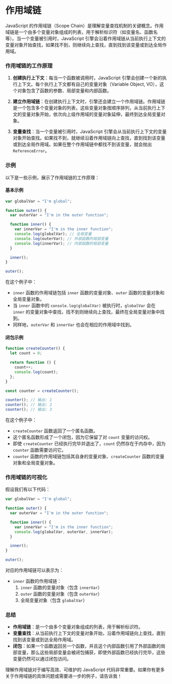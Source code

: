 # 作用域链

JavaScript 的作用域链（Scope Chain）是理解变量查找机制的关键概念。作用域链是一个由多个变量对象组成的列表，用于解析标识符（如变量名、函数名等）。当一个变量被引用时，JavaScript 引擎会沿着作用域链从当前执行上下文的变量对象开始查找，如果找不到，则继续向上查找，直到找到该变量或到达全局作用域。

### 作用域链的工作原理

1. **创建执行上下文**：每当一个函数被调用时，JavaScript 引擎会创建一个新的执行上下文。每个执行上下文都有自己的变量对象（Variable Object, VO），这个对象包含了函数的参数、局部变量和内部函数。

2. **建立作用域链**：在创建执行上下文时，引擎还会建立一个作用域链。作用域链是一个包含多个变量对象的列表，这些变量对象按顺序排列，从当前执行上下文的变量对象开始，依次向上级作用域的变量对象延伸，最终到达全局变量对象。

3. **变量查找**：当一个变量被引用时，JavaScript 引擎会从当前执行上下文的变量对象开始查找。如果找不到，就继续沿着作用域链向上查找，直到找到该变量或到达全局作用域。如果在整个作用域链中都找不到该变量，就会抛出 `ReferenceError`。

### 示例

以下是一些示例，展示了作用域链的工作原理：

#### 基本示例

```javascript
var globalVar = "I'm global";

function outer() {
  var outerVar = "I'm in the outer function";

  function inner() {
    var innerVar = "I'm in the inner function";
    console.log(globalVar); // 全局变量
    console.log(outerVar); // 外部函数的局部变量
    console.log(innerVar); // 内部函数的局部变量
  }

  inner();
}

outer();
```

在这个例子中：

- `inner` 函数的作用域链包括 `inner` 函数的变量对象、`outer` 函数的变量对象和全局变量对象。
- 当 `inner` 函数中的 `console.log(globalVar)` 被执行时，`globalVar` 会在 `inner` 的变量对象中查找，找不到则继续向上查找，最终在全局变量对象中找到。
- 同样地，`outerVar` 和 `innerVar` 也会在相应的作用域中找到。

#### 闭包示例

```javascript
function createCounter() {
  let count = 0;

  return function () {
    count++;
    console.log(count);
  };
}

const counter = createCounter();

counter(); // 输出: 1
counter(); // 输出: 2
counter(); // 输出: 3
```

在这个例子中：

- `createCounter` 函数返回了一个匿名函数。
- 这个匿名函数形成了一个闭包，因为它保留了对 `count` 变量的访问权。
- 即使 `createCounter` 已经执行完毕并退出了，`count` 仍然存在于内存中，因为 `counter` 函数需要访问它。
- `counter` 函数的作用域链包括其自身的变量对象、`createCounter` 函数的变量对象和全局变量对象。

### 作用域链的可视化

假设我们有以下代码：

```javascript
var globalVar = "I'm global";

function outer() {
  var outerVar = "I'm in the outer function";

  function inner() {
    var innerVar = "I'm in the inner function";
    console.log(globalVar, outerVar, innerVar);
  }

  inner();
}

outer();
```

对应的作用域链可以表示为：

- `inner` 函数的作用域链：
  1. `inner` 函数的变量对象（包含 `innerVar`）
  2. `outer` 函数的变量对象（包含 `outerVar`）
  3. 全局变量对象（包含 `globalVar`）

### 总结

- **作用域链**：是一个由多个变量对象组成的列表，用于解析标识符。
- **变量查找**：从当前执行上下文的变量对象开始，沿着作用域链向上查找，直到找到该变量或到达全局作用域。
- **闭包**：如果一个函数返回另一个函数，并且这个内部函数引用了外部函数的局部变量，那么这些局部变量会被闭包捕获，即使外部函数已经执行完毕，这些变量仍然可以通过闭包访问。

理解作用域链对于编写高效、可维护的 JavaScript 代码非常重要。如果你有更多关于作用域链的具体问题或需要进一步的例子，请告诉我！

